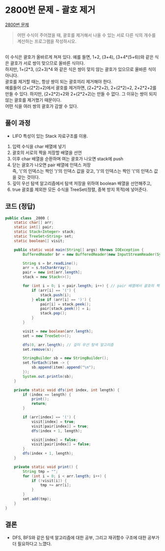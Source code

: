 # 2800번 문제 - 괄호 제거
[2800번 문제]:https://www.acmicpc.net/problem/2800
[2800번 문제]
>어떤 수식이 주어졌을 때, 괄호를 제거해서 나올 수 있는 서로 다른 식의 개수를 계산하는 프로그램을 작성하시오.
<br>
이 수식은 괄호가 올바르게 쳐져 있다. 예를 들면, 1+2, (3+4), (3+4*(5+6))와 같은 식은 괄호가 서로 쌍이 맞으므로 올바른 식이다.
<br>
하지만, 1+(2*3, ((2+3)*4 와 같은 식은 쌍이 맞지 않는 괄호가 있으므로 올바른 식이 아니다.
<br>
괄호를 제거할 때는, 항상 쌍이 되는 괄호끼리 제거해야 한다.
<br>
예를들어 (2+(2*2)+2)에서 괄호를 제거하면, (2+2*2+2), 2+(2*2)+2, 2+2*2+2를 만들 수 있다. 하지만, (2+2*2)+2와 2+(2*2+2)는 만들 수 없다. 그 이유는 쌍이 되지 않는 괄호를 제거했기 때문이다.
<br>
어떤 식을 여러 쌍의 괄호가 감쌀 수 있다.


## 풀이 과정
* LIFO 특성이 있는 Stack 자료구조를 이용.
1. 입력 수식을 char 배열에 넣기
2. 괄호의 서로의 짝을 저장할 배열을 선언
3. 이후 char 배열을 순환하며 여는 괄호가 나오면 stack에 push
4. 닫는 괄호가 나오면 pair 배열에 인덱스 저장<br>
   즉, '('의 인덱스는 짝인 ')'의 인덱스 값을 갖고, ')'의 인덱스는 짝인 '('의 인덱스 값을 갖는 것이다.
5. 깊이 우선 탐색 알고리즘에서 탐색 저장을 위하여 boolean 배열을 선언해주고,
6. true 괄호를 제외한 모든 수식을 TreeSet(정렬, 중복 방지 목적)에 넣어준다.

## 코드 (정답)
```java
public class _2800 {
    static char[] arr;
    static int[] pair;
    static Stack<Integer> stack;
    static TreeSet<String> set;
    static boolean[] visit;

    public static void main(String[] args) throws IOException {
        BufferedReader br = new BufferedReader(new InputStreamReader(System.in));

        String s = br.readLine();
        arr = s.toCharArray();
        pair = new int[arr.length];
        stack = new Stack<>();

        for (int i = 0; i < pair.length; i++) { // pair 배열에서 괄호의 짝을 찾아주기
            if (arr[i] == '(') {
                stack.push(i);
            } else if (arr[i] == ')') {
                pair[i] = stack.peek();
                pair[stack.peek()] = i;
                stack.pop();
            }
        }

        visit = new boolean[arr.length];
        set = new TreeSet<>();

        dfs(0, arr.length); // 깊이 우선 탐색 알고리즘
        set.remove(s);

        StringBuilder sb = new StringBuilder();
        set.forEach(item -> {
            sb.append(item).append("\n");
        });
        System.out.println(sb);
    }

    private static void dfs(int index, int length) {
        if (index == length) {
            print();
            return;
        }

        if (arr[index] == '(') {
            visit[index] = true;
            visit[pair[index]] = true;
            dfs(index + 1, length);

            visit[index] = false;
            visit[pair[index]] = false;
        }
        dfs(index + 1, length);
    }

    private static void print() {
        String tmp = "";
        for (int i = 0; i < arr.length; i++) {
            if (!visit[i]) {
                tmp += arr[i];
            }
        }
        set.add(tmp);
    }
}
```

## 결론 
* DFS, BFS와 같은 탐색 알고리즘에 대한 공부, 그리고 재귀함수 구조에 대한 공부가 더 필요하다고 느꼈다.